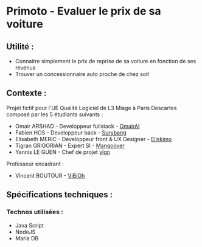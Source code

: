 # Primoto - Evaluer le prix de sa voiture

## Utilité :
* Connaitre simplement le prix de reprise de sa voiture en fonction de ses revenus
* Trouver un concessionnaire auto proche de chez soit

## Contexte :
Projet fictif pour l'UE Qualité Logiciel de L3 Miage à Paris Descartes composé par les 5 étudiants suivants :
* Omair ARSHAD - Developpeur fullstack - [OmairAI](https://github.com/omairAI)
* Fabien HOS - Developpeur back - [Surybang](https://github.com/surybang)
* Elisabeth MERIC - Developpeur front & UX Designer - [Eliskimo](https://github.com/eliskimo)
* Tigran GRIGORIAN - Expert SI - [Mangoover](https://github.com/mangoover)
* Yannis LE GUEN - Chef de projet [ylgn](https://github.com/yannisleguen) 

Professeur encadrant :
* Vincent BOUTOUR - [ViBiOh](https://github.com/ViBiOh)

## Spécifications techniques :
### Technos utilisées : 
* Java Script
* NodeJS
* Maria DB





